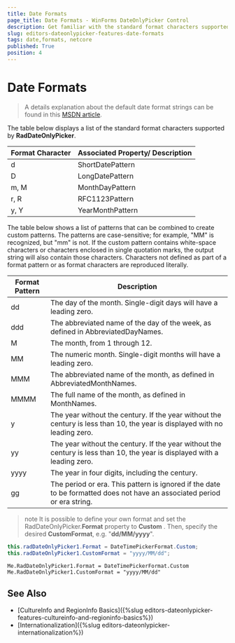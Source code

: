 ```yaml
---
title: Date Formats
page_title: Date Formats - WinForms DateOnlyPicker Control
description: Get familiar with the standard format characters supported by RadDateOnlyPicker.
slug: editors-dateonlypicker-features-date-formats
tags: date,formats, netcore
published: True
position: 4
---
```


# Date Formats

>A details explanation about the default date format strings can be found in this [MSDN article](https://docs.microsoft.com/en-us/dotnet/standard/base-types/standard-date-and-time-format-strings).

The table below displays a list of the standard format characters supported by __RadDateOnlyPicker__.
 
| __Format Character__ | __Associated Property/ Description__ |
|----|----|
|d|ShortDatePattern|
|D|LongDatePattern|
|m, M|MonthDayPattern|
|r, R|RFC1123Pattern|
|y, Y|YearMonthPattern|

The table below shows a list of patterns that can be combined to create custom patterns. The patterns are case-sensitive; for example, "MM" is recognized, but "mm" is not. If the custom pattern contains white-space characters or characters enclosed in single quotation marks, the output string will also contain those characters. Characters not defined as part of a format pattern or as format characters are reproduced literally.

| __Format Pattern__ | __Description__ |
|----|----|
|dd|The day of the month. Single-digit days will have a leading zero.|
|ddd|The abbreviated name of the day of the week, as defined in AbbreviatedDayNames.|
|M|The month, from 1 through 12.|
|MM|The numeric month. Single-digit months will have a leading zero.|
|MMM|The abbreviated name of the month, as defined in AbbreviatedMonthNames.|
|MMMM|The full name of the month, as defined in MonthNames.|
|y|The year without the century. If the year without the century is less than 10, the year is displayed with no leading zero.|
|yy|The year without the century. If the year without the century is less than 10, the year is displayed with a leading zero.|
|yyyy|The year in four digits, including the century.|
|gg|The period or era. This pattern is ignored if the date to be formatted does not have an associated period or era string.|

>note It is possible to define your own format and set the RadDateOnlyPicker.**Format** property to **Custom** . Then, specify the desired **CustomFormat**, e.g. "**dd/MM/yyyy**".

````C#
this.radDateOnlyPicker1.Format = DateTimePickerFormat.Custom;
this.radDateOnlyPicker1.CustomFormat = "yyyy/MM/dd";

````
````VB.NET
Me.RadDateOnlyPicker1.Format = DateTimePickerFormat.Custom
Me.RadDateOnlyPicker1.CustomFormat = "yyyy/MM/dd"

````


## See Also

* [CultureInfo and RegionInfo Basics]({%slug editors-dateonlypicker-features-cultureinfo-and-regioninfo-basics%})
* [Internationalization]({%slug editors-dateonlypicker-internationalization%})
